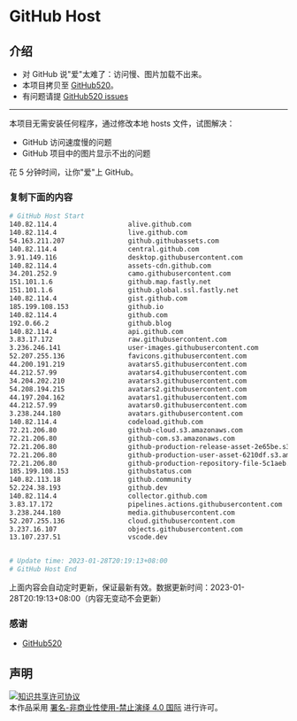 # GitHub Host
## 介绍
- 对 GitHub 说"爱"太难了：访问慢、图片加载不出来。
- 本项目拷贝至 [GitHub520](https://github.com/521xueweihan/GitHub520)。
- 有问题请提 [GitHub520 issues](https://github.com/521xueweihan/GitHub520/issues/new)

---

本项目无需安装任何程序，通过修改本地 hosts 文件，试图解决：
- GitHub 访问速度慢的问题
- GitHub 项目中的图片显示不出的问题

花 5 分钟时间，让你"爱"上 GitHub。

### 复制下面的内容
```bash
# GitHub Host Start
140.82.114.4                  alive.github.com
140.82.114.4                  live.github.com
54.163.211.207                github.githubassets.com
140.82.114.4                  central.github.com
3.91.149.116                  desktop.githubusercontent.com
140.82.114.4                  assets-cdn.github.com
34.201.252.9                  camo.githubusercontent.com
151.101.1.6                   github.map.fastly.net
151.101.1.6                   github.global.ssl.fastly.net
140.82.114.4                  gist.github.com
185.199.108.153               github.io
140.82.114.4                  github.com
192.0.66.2                    github.blog
140.82.114.4                  api.github.com
3.83.17.172                   raw.githubusercontent.com
3.236.246.141                 user-images.githubusercontent.com
52.207.255.136                favicons.githubusercontent.com
44.200.191.219                avatars5.githubusercontent.com
44.212.57.99                  avatars4.githubusercontent.com
34.204.202.210                avatars3.githubusercontent.com
54.208.194.215                avatars2.githubusercontent.com
44.197.204.162                avatars1.githubusercontent.com
44.212.57.99                  avatars0.githubusercontent.com
3.238.244.180                 avatars.githubusercontent.com
140.82.114.4                  codeload.github.com
72.21.206.80                  github-cloud.s3.amazonaws.com
72.21.206.80                  github-com.s3.amazonaws.com
72.21.206.80                  github-production-release-asset-2e65be.s3.amazonaws.com
72.21.206.80                  github-production-user-asset-6210df.s3.amazonaws.com
72.21.206.80                  github-production-repository-file-5c1aeb.s3.amazonaws.com
185.199.108.153               githubstatus.com
140.82.113.18                 github.community
52.224.38.193                 github.dev
140.82.114.4                  collector.github.com
3.83.17.172                   pipelines.actions.githubusercontent.com
3.238.244.180                 media.githubusercontent.com
52.207.255.136                cloud.githubusercontent.com
3.237.16.107                  objects.githubusercontent.com
13.107.237.51                 vscode.dev


# Update time: 2023-01-28T20:19:13+08:00
# GitHub Host End

```
上面内容会自动定时更新，保证最新有效。数据更新时间：2023-01-28T20:19:13+08:00（内容无变动不会更新）

### 感谢

- [GitHub520](https://github.com/521xueweihan/GitHub520)

## 声明
<a rel="license" href="https://creativecommons.org/licenses/by-nc-nd/4.0/deed.zh"><img alt="知识共享许可协议" style="border-width: 0" src="https://licensebuttons.net/l/by-nc-nd/4.0/88x31.png"></a><br>本作品采用 <a rel="license" href="https://creativecommons.org/licenses/by-nc-nd/4.0/deed.zh">署名-非商业性使用-禁止演绎 4.0 国际</a> 进行许可。